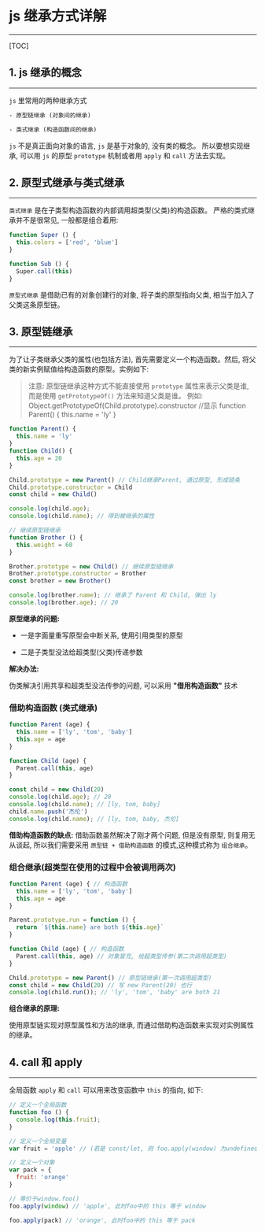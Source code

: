 # js 继承方式详解

---

[TOC]

## 1. js 继承的概念

---

`js` 里常用的两种继承方式

```txt
- 原型链继承 (对象间的继承)

- 类式继承 (构造函数间的继承)
```

`js` 不是真正面向对象的语言, `js` 是基于对象的, 没有类的概念。
所以要想实现继承, 可以用 `js` 的原型 `prototype` 机制或者用 `apply` 和 `call` 方法去实现。

## 2. 原型式继承与类式继承

---

`类式继承` 是在子类型构造函数的内部调用超类型(父类)的构造函数。
严格的类式继承并不是很常见, 一般都是组合着用:

```javascript
function Super () {
  this.colors = ['red', 'blue']
}

function Sub () {
  Super.call(this)
}
```

`原型式继承` 是借助已有的对象创建行的对象, 将子类的原型指向父类, 相当于加入了父类这条原型链。

## 3. 原型链继承

---

为了让子类继承父类的属性(也包括方法), 首先需要定义一个构造函数。然后, 将父类的新实例赋值给构造函数的原型。实例如下:

>注意: 原型链继承这种方式不能直接使用 `prototype` 属性来表示父类是谁, 而是使用 `getPrototypeOf()` 方法来知道父类是谁。
>例如: Object.getPrototypeOf(Child.prototype).constructor     //显示 function Parent() {
  this.name = 'ly'
}

```javascript
function Parent() {
  this.name = 'ly'
}
function Child() {
  this.age = 20
}

Child.prototype = new Parent() // Child继承Parent, 通过原型, 形成链条
Child.prototype.constructor = Child
const child = new Child()

console.log(child.age);
console.log(child.name); // 得到被继承的属性

// 继续原型链继承
function Brother () {
  this.weight = 60
}

Brother.prototype = new Child() // 继续原型链继承
Brother.prototype.constructor = Brother
const brother = new Brother()

console.log(brother.name); // 继承了 Parent 和 Child, 弹出 ly
console.log(brother.age); // 20

```

**原型继承的问题:**

- 一是字面量重写原型会中断关系, 使用引用类型的原型

- 二是子类型没法给超类型(父类)传递参数

**解决办法:**

伪类解决引用共享和超类型没法传参的问题, 可以采用 **"借用构造函数"** 技术

### 借助构造函数 (类式继承)

```javascript
function Parent (age) {
  this.name = ['ly', 'tom', 'baby']
  this.age = age
}

function Child (age) {
  Parent.call(this, age)
}

const child = new Child(20)
console.log(child.age); // 20
console.log(child.name); // [ly, tom, baby]
child.name.push('杰伦')
console.log(child.name); // [ly, tom, baby, 杰伦]
```

**借助构造函数的缺点:**
借助函数虽然解决了刚才两个问题, 但是没有原型, 则复用无从谈起, 所以我们需要采用 `原型链 + 借助构造函数` 的模式,这种模式称为 `组合继承`。

### 组合继承(超类型在使用的过程中会被调用两次)

```javascript
function Parent (age) { // 构造函数
  this.name = ['ly', 'tom', 'baby']
  this.age = age
}

Parent.prototype.run = function () {
  return `${this.name} are both ${this.age}`
}

function Child (age) { // 构造函数
  Parent.call(this, age) // 对象冒充, 给超类型传参(第二次调用超类型)
}

Child.prototype = new Parent() // 原型链继承(第一次调用超类型)
const child = new Child(20) // 写 new Parent(20) 也行
console.log(child.run()); // 'ly', 'tom', 'baby' are both 21
```

**组合继承的原理:**

使用原型链实现对原型属性和方法的继承, 而通过借助构造函数来实现对实例属性的继承。

## 4. call 和 apply

---

全局函数 `apply` 和 `call` 可以用来改变函数中 `this` 的指向, 如下:

```javascript
// 定义一个全局函数
function foo () {
  console.log(this.fruit);
}

// 定义一个全局变量
var fruit = 'apple' // (若是 const/let, 则 foo.apply(window) 为undefined, 具体原因是由于 let/const造成的, ES6规定: `var` 命令和 `function` 命令声明的全局变量，依旧是顶层对象的属性；另一方面规定，`let` 命令、`const` 命令、`class` 命令声明的全局变量，不属于顶层对象的属性)

// 定义一个对象
var pack = {
  fruit: 'orange'
}

// 等价于window.foo()
foo.apply(window) // 'apple', 此时foo中的 this 等于 window

foo.apply(pack) // 'orange', 此时foo中的 this 等于 pack
```
